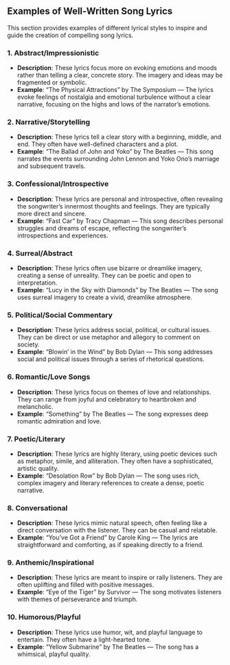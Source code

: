 
## Examples of Well-Written Song Lyrics

This section provides examples of different lyrical styles to inspire and guide the creation of compelling song lyrics.

### 1. Abstract/Impressionistic
*   **Description**: These lyrics focus more on evoking emotions and moods rather than telling a clear, concrete story. The imagery and ideas may be fragmented or symbolic.
*   **Example**: “The Physical Attractions” by The Symposium — The lyrics evoke feelings of nostalgia and emotional turbulence without a clear narrative, focusing on the highs and lows of the narrator’s emotions.

### 2. Narrative/Storytelling
*   **Description**: These lyrics tell a clear story with a beginning, middle, and end. They often have well-defined characters and a plot.
*   **Example**: “The Ballad of John and Yoko” by The Beatles — This song narrates the events surrounding John Lennon and Yoko Ono’s marriage and subsequent travels.

### 3. Confessional/Introspective
*   **Description**: These lyrics are personal and introspective, often revealing the songwriter’s innermost thoughts and feelings. They are typically more direct and sincere.
*   **Example**: “Fast Car” by Tracy Chapman — This song describes personal struggles and dreams of escape, reflecting the songwriter’s introspections and experiences.

### 4. Surreal/Abstract
*   **Description**: These lyrics often use bizarre or dreamlike imagery, creating a sense of unreality. They can be poetic and open to interpretation.
*   **Example**: “Lucy in the Sky with Diamonds” by The Beatles — The song uses surreal imagery to create a vivid, dreamlike atmosphere.

### 5. Political/Social Commentary
*   **Description**: These lyrics address social, political, or cultural issues. They can be direct or use metaphor and allegory to comment on society.
*   **Example**: “Blowin’ in the Wind” by Bob Dylan — This song addresses social and political issues through a series of rhetorical questions.

### 6. Romantic/Love Songs
*   **Description**: These lyrics focus on themes of love and relationships. They can range from joyful and celebratory to heartbroken and melancholic.
*   **Example**: “Something” by The Beatles — The song expresses deep romantic admiration and love.

### 7. Poetic/Literary
*   **Description**: These lyrics are highly literary, using poetic devices such as metaphor, simile, and alliteration. They often have a sophisticated, artistic quality.
*   **Example**: “Desolation Row” by Bob Dylan — The song uses rich, complex imagery and literary references to create a dense, poetic narrative.

### 8. Conversational
*   **Description**: These lyrics mimic natural speech, often feeling like a direct conversation with the listener. They can be casual and relatable.
*   **Example**: “You’ve Got a Friend” by Carole King — The lyrics are straightforward and comforting, as if speaking directly to a friend.

### 9. Anthemic/Inspirational
*   **Description**: These lyrics are meant to inspire or rally listeners. They are often uplifting and filled with positive messages.
*   **Example**: “Eye of the Tiger” by Survivor — The song motivates listeners with themes of perseverance and triumph.

### 10. Humorous/Playful
*   **Description**: These lyrics use humor, wit, and playful language to entertain. They often have a light-hearted tone.
*   **Example**: “Yellow Submarine” by The Beatles — The song has a whimsical, playful quality.


